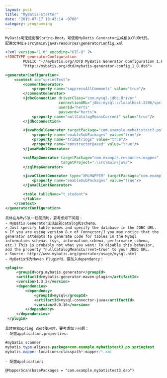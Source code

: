 ```yaml
---
layout: post
title: "MyBatis-starter"
date: "2019-07-17 19:43:14 -0700"
category: programming
---
```

    MyBatis可无缝衔接Spring-Boot。可使用MyBatis Generator生成相关CRUD代码。
    配置文件位于src\main\java\resources\generatorConfig.xml
```xml
<?xml version="1.0" encoding="UTF-8" ?>
<!DOCTYPE generatorConfiguration
        PUBLIC "-//mybatis.org//DTD MyBatis Generator Configuration 1.0//EN"
        "http://mybatis.org/dtd/mybatis-generator-config_1_0.dtd">

<generatorConfiguration>
    <context id="sprintTest">
        <commentGenerator>
            <property name="suppressAllComments" value="true"/>
        </commentGenerator>
        <jdbcConnection driverClass="com.mysql.jdbc.Driver"
                        connectionURL="jdbc:mysql://localhost:3306/springtest"
                        userId="herts"
                        password="herts">
            <property name="nullCatalogMeansCurrent" value="true"/>
        </jdbcConnection>

        <javaModelGenerator targetPackage="com.example.mybatistest3.po" targetProject=".\src\main\java">
            <property name="enableSubPackages" value="true"/>
            <property name="trimStrings" value="true"/>
            <property name="constructorBased" value="true"/>
        </javaModelGenerator>

        <sqlMapGenerator targetPackage="com.example.resources.mapper"
                         targetProject=".\src\main\java">
        </sqlMapGenerator>

        <javaClientGenerator type="XMLMAPPER" targetPackage="com.example.mybatistest3.dao" targetProject=".\src\main\java">
            <property name="enableSubPackages" value="true"/>
        </javaClientGenerator>

        <table tableName="t_student">
        </table>
    </context>
</generatorConfiguration>
```
    具体在与MySQL一起使用时，要考虑如下问题：
    - MyBatis Generator无法区别catalog和schema，
    > Just specify table names and specify the database in the JDBC URL.
    > If you are using version 8.x of Connector/J you may notice that the generator attempts to generate code for tables in the MySql information schemas (sys, information_schema, performance_schema, etc.) This is probably not what you want! To disable this behavior, add the property "nullCatalogMeansCurrent=true" to your JDBC URL.
    > Source: http://www.mybatis.org/generator/usage/mysql.html
    - MyBatis作为Maven Plugin时，要加入dependency：

```xml
<plugin>
     <groupId>org.mybatis.generator</groupId>
     <artifactId>mybatis-generator-maven-plugin</artifactId>
     <version>1.3.2</version>
     <dependencies>
         <dependency>
             <groupId>mysql</groupId>
             <artifactId>mysql-connector-java</artifactId>
             <version>8.0.16</version>
         </dependency>
     </dependencies>
 </plugin>
```
    具体在和Spring Boot使用时，要考虑如下问题：
    - 配置application.properties:
```java
#mybatis scanner
mybatis.type-aliases-package=com.example.mybatistest3.po.springtest
mybatis.mapper-locations=classpath*:mapper/*.xml
```
    - 配置Application:
``@MapperScan(basePackages = "com.example.mybatistest3.dao")``
